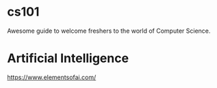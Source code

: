 # cs101
Awesome guide to welcome freshers to the world of Computer Science.

# Artificial Intelligence
https://www.elementsofai.com/
